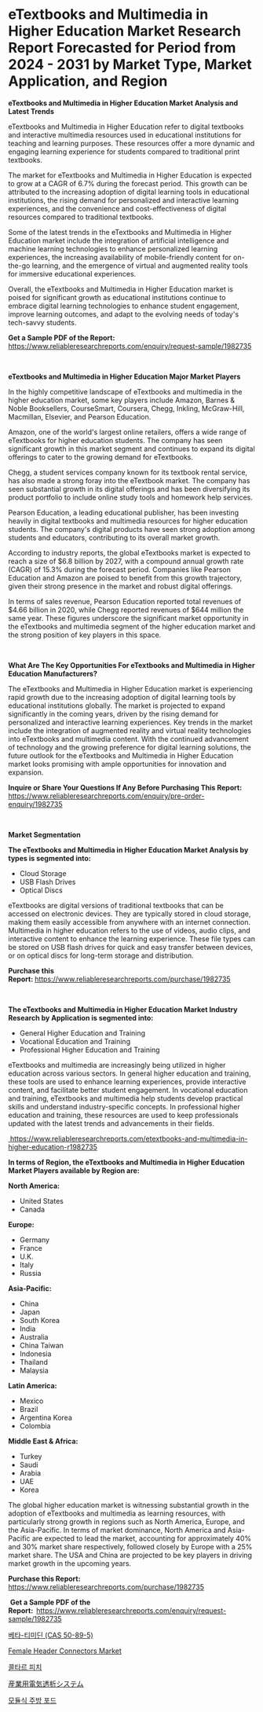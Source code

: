 <p><h1>eTextbooks and Multimedia in Higher Education Market Research Report Forecasted for Period from 2024 -  2031 by Market Type, Market Application, and Region</h1></p><p><strong>eTextbooks and Multimedia in Higher Education Market Analysis and Latest Trends</strong></p>
<p><p>eTextbooks and Multimedia in Higher Education refer to digital textbooks and interactive multimedia resources used in educational institutions for teaching and learning purposes. These resources offer a more dynamic and engaging learning experience for students compared to traditional print textbooks.</p><p>The market for eTextbooks and Multimedia in Higher Education is expected to grow at a CAGR of 6.7% during the forecast period. This growth can be attributed to the increasing adoption of digital learning tools in educational institutions, the rising demand for personalized and interactive learning experiences, and the convenience and cost-effectiveness of digital resources compared to traditional textbooks.</p><p>Some of the latest trends in the eTextbooks and Multimedia in Higher Education market include the integration of artificial intelligence and machine learning technologies to enhance personalized learning experiences, the increasing availability of mobile-friendly content for on-the-go learning, and the emergence of virtual and augmented reality tools for immersive educational experiences.</p><p>Overall, the eTextbooks and Multimedia in Higher Education market is poised for significant growth as educational institutions continue to embrace digital learning technologies to enhance student engagement, improve learning outcomes, and adapt to the evolving needs of today's tech-savvy students.</p></p>
<p><strong>Get a Sample PDF of the Report:&nbsp;</strong> <a href="https://www.reliableresearchreports.com/enquiry/request-sample/1982735">https://www.reliableresearchreports.com/enquiry/request-sample/1982735</a></p>
<p>&nbsp;</p>
<p><strong>eTextbooks and Multimedia in Higher Education Major Market Players</strong></p>
<p><p>In the highly competitive landscape of eTextbooks and multimedia in the higher education market, some key players include Amazon, Barnes & Noble Booksellers, CourseSmart, Coursera, Chegg, Inkling, McGraw-Hill, Macmillan, Elsevier, and Pearson Education.</p><p>Amazon, one of the world's largest online retailers, offers a wide range of eTextbooks for higher education students. The company has seen significant growth in this market segment and continues to expand its digital offerings to cater to the growing demand for eTextbooks.</p><p>Chegg, a student services company known for its textbook rental service, has also made a strong foray into the eTextbook market. The company has seen substantial growth in its digital offerings and has been diversifying its product portfolio to include online study tools and homework help services.</p><p>Pearson Education, a leading educational publisher, has been investing heavily in digital textbooks and multimedia resources for higher education students. The company's digital products have seen strong adoption among students and educators, contributing to its overall market growth.</p><p>According to industry reports, the global eTextbooks market is expected to reach a size of $6.8 billion by 2027, with a compound annual growth rate (CAGR) of 15.3% during the forecast period. Companies like Pearson Education and Amazon are poised to benefit from this growth trajectory, given their strong presence in the market and robust digital offerings.</p><p>In terms of sales revenue, Pearson Education reported total revenues of $4.66 billion in 2020, while Chegg reported revenues of $644 million the same year. These figures underscore the significant market opportunity in the eTextbooks and multimedia segment of the higher education market and the strong position of key players in this space.</p></p>
<p>&nbsp;</p>
<p><strong>What Are The Key Opportunities For eTextbooks and Multimedia in Higher Education Manufacturers?</strong></p>
<p><p>The eTextbooks and Multimedia in Higher Education market is experiencing rapid growth due to the increasing adoption of digital learning tools by educational institutions globally. The market is projected to expand significantly in the coming years, driven by the rising demand for personalized and interactive learning experiences. Key trends in the market include the integration of augmented reality and virtual reality technologies into eTextbooks and multimedia content. With the continued advancement of technology and the growing preference for digital learning solutions, the future outlook for the eTextbooks and Multimedia in Higher Education market looks promising with ample opportunities for innovation and expansion.</p></p>
<p><strong>Inquire or Share Your Questions If Any Before Purchasing This Report:</strong> <a href="https://www.reliableresearchreports.com/enquiry/pre-order-enquiry/1982735">https://www.reliableresearchreports.com/enquiry/pre-order-enquiry/1982735</a></p>
<p>&nbsp;</p>
<p><strong>Market Segmentation</strong></p>
<p><strong>The eTextbooks and Multimedia in Higher Education Market Analysis by types is segmented into:</strong></p>
<p><ul><li>Cloud Storage</li><li>USB Flash Drives</li><li>Optical Discs</li></ul></p>
<p><p>eTextbooks are digital versions of traditional textbooks that can be accessed on electronic devices. They are typically stored in cloud storage, making them easily accessible from anywhere with an internet connection. Multimedia in higher education refers to the use of videos, audio clips, and interactive content to enhance the learning experience. These file types can be stored on USB flash drives for quick and easy transfer between devices, or on optical discs for long-term storage and distribution.</p></p>
<p><strong>Purchase this Report:&nbsp;</strong><a href="https://www.reliableresearchreports.com/purchase/1982735">https://www.reliableresearchreports.com/purchase/1982735</a></p>
<p>&nbsp;</p>
<p><strong>The eTextbooks and Multimedia in Higher Education Market Industry Research by Application is segmented into:</strong></p>
<p><ul><li>General Higher Education and Training</li><li>Vocational Education and Training</li><li>Professional Higher Education and Training</li></ul></p>
<p><p>eTextbooks and multimedia are increasingly being utilized in higher education across various sectors. In general higher education and training, these tools are used to enhance learning experiences, provide interactive content, and facilitate better student engagement. In vocational education and training, eTextbooks and multimedia help students develop practical skills and understand industry-specific concepts. In professional higher education and training, these resources are used to keep professionals updated with the latest trends and advancements in their fields.</p></p>
<p><a href="https://www.reliableresearchreports.com/etextbooks-and-multimedia-in-higher-education-r1982735">&nbsp;https://www.reliableresearchreports.com/etextbooks-and-multimedia-in-higher-education-r1982735</a></p>
<p><strong>In terms of Region, the eTextbooks and Multimedia in Higher Education Market Players available by Region are:</strong></p>
<p>
    <p> <strong> North America: </strong>
        <ul>
            <li>United States</li>
            <li>Canada</li>
        </ul>
        </p> 
    <p> <strong> Europe: </strong>
        <ul>
            <li>Germany</li>
            <li>France</li>
            <li>U.K.</li>
            <li>Italy</li>
            <li>Russia</li>
        </ul>
        </p> 
    <p> <strong> Asia-Pacific: </strong>
        <ul>
            <li>China</li>
            <li>Japan</li>
            <li>South Korea</li>
            <li>India</li>
            <li>Australia</li>
            <li>China Taiwan</li>
            <li>Indonesia</li>
            <li>Thailand</li>
            <li>Malaysia</li>
        </ul>
        </p> 
    <p> <strong> Latin America: </strong>
        <ul>
            <li>Mexico</li>
            <li>Brazil</li>
            <li>Argentina Korea</li>
            <li>Colombia</li>
        </ul>
        </p> 
    <p> <strong> Middle East & Africa: </strong>
        <ul>
            <li>Turkey</li>
            <li>Saudi</li>
            <li>Arabia</li>
            <li>UAE</li>
            <li>Korea</li>
        </ul>
    </p>
    </p>
<p><p>The global higher education market is witnessing substantial growth in the adoption of eTextbooks and multimedia as learning resources, with particularly strong growth in regions such as North America, Europe, and the Asia-Pacific. In terms of market dominance, North America and Asia-Pacific are expected to lead the market, accounting for approximately 40% and 30% market share respectively, followed closely by Europe with a 25% market share. The USA and China are projected to be key players in driving market growth in the upcoming years.</p></p>
<p><strong>Purchase this Report: </strong><a href="https://www.reliableresearchreports.com/purchase/1982735">https://www.reliableresearchreports.com/purchase/1982735</a></p>
<p>&nbsp;<strong>Get a Sample PDF of the Report:&nbsp;&nbsp;</strong><a href="https://www.reliableresearchreports.com/enquiry/request-sample/1982735">https://www.reliableresearchreports.com/enquiry/request-sample/1982735</a></p>
<p><strong></strong></p>
<p><p><a href="https://github.com/Marcosoenrt565736/Market-Research-Report-List-1/blob/main/2612427158634.md">베타-티미딘 (CAS 50-89-5)</a></p><p><a href="https://github.com/jhcraigie/Market-Research-Report-List-4/blob/main/female-header-connectors-market.md">Female Header Connectors Market</a></p><p><a href="https://github.com/brendon65677/Market-Research-Report-List-1/blob/main/3765144158633.md">콜타르 피치</a></p><p><a href="https://github.com/CarlieShields/Market-Research-Report-List-1/blob/main/3066978149041.md">産業用電気透析システム</a></p><p><a href="https://medium.com/@koleledner/%EA%B8%80%EB%A1%9C%EB%B2%8C-%EB%AA%A8%EB%93%88%EC%8B%9D-%EC%A3%BC%EB%B0%A9-%ED%8F%AC%EB%93%9C-%EC%8B%9C%EC%9E%A5%EC%9D%98-%ED%8F%AC%EA%B4%84%EC%A0%81-%EB%B6%84%EC%84%9D-%EC%84%B1%EC%9E%A5-%EA%B2%BD%ED%96%A5-amp-%EC%8B%9C%EC%9E%A5-%EC%98%88%EC%B8%A1-2024-2031-672b8c43bfd8">모듈식 주방 포드</a></p></p>